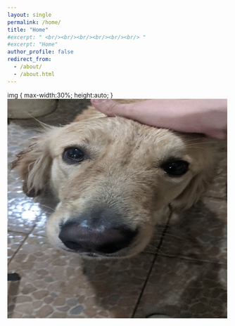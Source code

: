 ```yaml
---
layout: single
permalink: /home/
title: "Home"
#excerpt: " <br/><br/><br/><br/><br/><br/> "
#excerpt: "Home"
author_profile: false
redirect_from: 
  - /about/
  - /about.html
---
```



img {
    max-width:30%;
    height:auto;
}
<img src="/assets/images/profile.png" style="height: 500px; width:500px;"/>

<!---
I'm a sixth-year Ph.D student at Michigan State University. My interests are 
-->